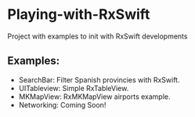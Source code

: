 # Playing-with-RxSwift
Project with examples to init with RxSwift developments

## Examples:
* SearchBar: Filter Spanish provincies with RxSwift.
* UITableview: Simple RxTableView.
* MKMapView: RxMKMapView airports example.
* Networking: Coming Soon!
